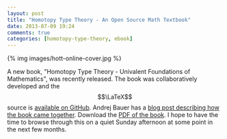 ```yaml
---
layout: post
title: "Homotopy Type Theory - An Open Source Math Textbook"
date: 2013-07-09 19:24
comments: true
categories: [homotopy-type-theory, ebook]
---
```


{% img images/hott-online-cover.jpg %}

A new book, "Homotopy Type Theory - Univalent Foundations of Mathematics", was recently released. The book was collaboratively developed and the $$\LaTeX$$ source is [available on GitHub](https://github.com/HoTT/book). Andrej Bauer has a [blog post describing how the book came together](http://math.andrej.com/2013/06/20/the-hott-book/). Download the [PDF of the book](http://upload.wikimedia.org/wikipedia/commons/2/2d/Hott-online.pdf). I hope to have the time to browse through this on a quiet Sunday afternoon at some point in the next few months.
